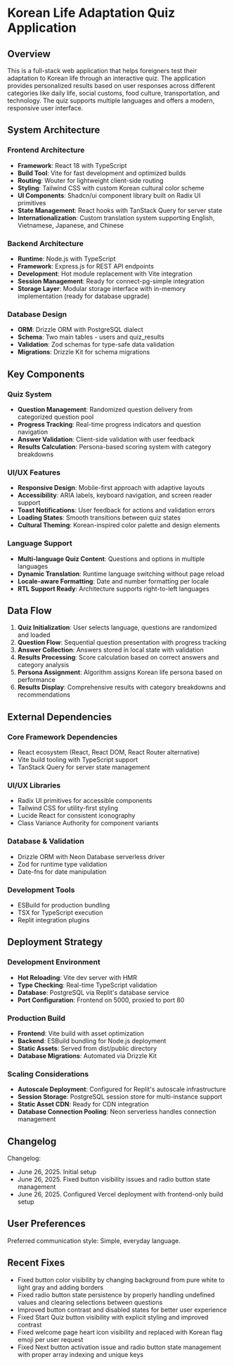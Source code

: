 # Korean Life Adaptation Quiz Application

## Overview

This is a full-stack web application that helps foreigners test their adaptation to Korean life through an interactive quiz. The application provides personalized results based on user responses across different categories like daily life, social customs, food culture, transportation, and technology. The quiz supports multiple languages and offers a modern, responsive user interface.

## System Architecture

### Frontend Architecture
- **Framework**: React 18 with TypeScript
- **Build Tool**: Vite for fast development and optimized builds
- **Routing**: Wouter for lightweight client-side routing
- **Styling**: Tailwind CSS with custom Korean cultural color scheme
- **UI Components**: Shadcn/ui component library built on Radix UI primitives
- **State Management**: React hooks with TanStack Query for server state
- **Internationalization**: Custom translation system supporting English, Vietnamese, Japanese, and Chinese

### Backend Architecture
- **Runtime**: Node.js with TypeScript
- **Framework**: Express.js for REST API endpoints
- **Development**: Hot module replacement with Vite integration
- **Session Management**: Ready for connect-pg-simple integration
- **Storage Layer**: Modular storage interface with in-memory implementation (ready for database upgrade)

### Database Design
- **ORM**: Drizzle ORM with PostgreSQL dialect
- **Schema**: Two main tables - users and quiz_results
- **Validation**: Zod schemas for type-safe data validation
- **Migrations**: Drizzle Kit for schema migrations

## Key Components

### Quiz System
- **Question Management**: Randomized question delivery from categorized question pool
- **Progress Tracking**: Real-time progress indicators and question navigation
- **Answer Validation**: Client-side validation with user feedback
- **Results Calculation**: Persona-based scoring system with category breakdowns

### UI/UX Features
- **Responsive Design**: Mobile-first approach with adaptive layouts
- **Accessibility**: ARIA labels, keyboard navigation, and screen reader support
- **Toast Notifications**: User feedback for actions and validation errors
- **Loading States**: Smooth transitions between quiz states
- **Cultural Theming**: Korean-inspired color palette and design elements

### Language Support
- **Multi-language Quiz Content**: Questions and options in multiple languages
- **Dynamic Translation**: Runtime language switching without page reload
- **Locale-aware Formatting**: Date and number formatting per locale
- **RTL Support Ready**: Architecture supports right-to-left languages

## Data Flow

1. **Quiz Initialization**: User selects language, questions are randomized and loaded
2. **Question Flow**: Sequential question presentation with progress tracking
3. **Answer Collection**: Answers stored in local state with validation
4. **Results Processing**: Score calculation based on correct answers and category analysis
5. **Persona Assignment**: Algorithm assigns Korean life persona based on performance
6. **Results Display**: Comprehensive results with category breakdowns and recommendations

## External Dependencies

### Core Framework Dependencies
- React ecosystem (React, React DOM, React Router alternative)
- Vite build tooling with TypeScript support
- TanStack Query for server state management

### UI/UX Libraries
- Radix UI primitives for accessible components
- Tailwind CSS for utility-first styling
- Lucide React for consistent iconography
- Class Variance Authority for component variants

### Database & Validation
- Drizzle ORM with Neon Database serverless driver
- Zod for runtime type validation
- Date-fns for date manipulation

### Development Tools
- ESBuild for production bundling
- TSX for TypeScript execution
- Replit integration plugins

## Deployment Strategy

### Development Environment
- **Hot Reloading**: Vite dev server with HMR
- **Type Checking**: Real-time TypeScript validation
- **Database**: PostgreSQL via Replit's database service
- **Port Configuration**: Frontend on 5000, proxied to port 80

### Production Build
- **Frontend**: Vite build with asset optimization
- **Backend**: ESBuild bundling for Node.js deployment
- **Static Assets**: Served from dist/public directory
- **Database Migrations**: Automated via Drizzle Kit

### Scaling Considerations
- **Autoscale Deployment**: Configured for Replit's autoscale infrastructure
- **Session Storage**: PostgreSQL session store for multi-instance support
- **Static Asset CDN**: Ready for CDN integration
- **Database Connection Pooling**: Neon serverless handles connection management

## Changelog

Changelog:
- June 26, 2025. Initial setup
- June 26, 2025. Fixed button visibility issues and radio button state management
- June 26, 2025. Configured Vercel deployment with frontend-only build setup

## User Preferences

Preferred communication style: Simple, everyday language.

## Recent Fixes

- Fixed button color visibility by changing background from pure white to light gray and adding borders
- Fixed radio button state persistence by properly handling undefined values and clearing selections between questions
- Improved button contrast and disabled states for better user experience
- Fixed Start Quiz button visibility with explicit styling and improved contrast
- Fixed welcome page heart icon visibility and replaced with Korean flag emoji per user request
- Fixed Next button activation issue and radio button state management with proper array indexing and unique keys
